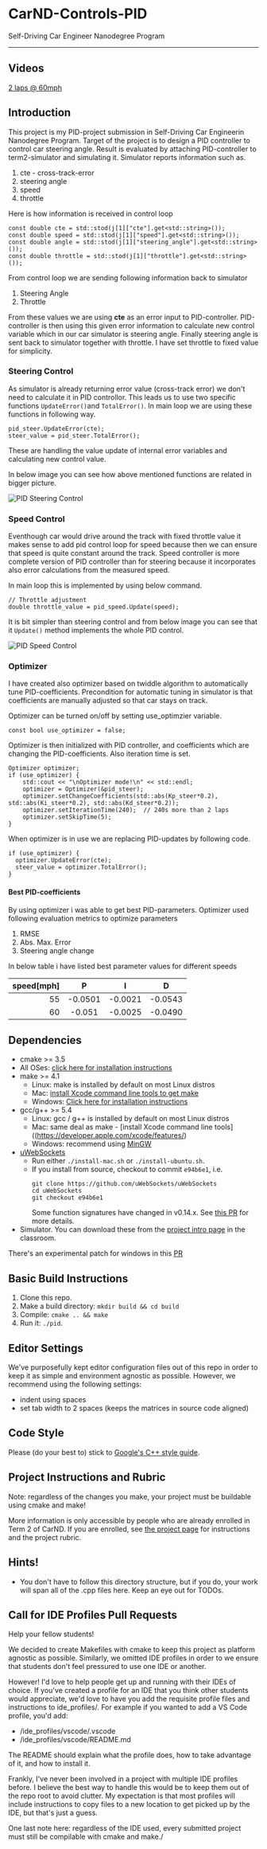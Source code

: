 # CarND-Controls-PID
Self-Driving Car Engineer Nanodegree Program

---
## Videos

[2 laps @ 60mph](https://www.youtube.com/watch?v=A2mW6LQIhaE)

## Introduction

This project is my PID-project submission in Self-Driving Car Engineerin Nanodegree Program.
Target of the project is to design a PID controller to control car steering angle.
Result is evaluated by attaching PID-controller to term2-simulator and simulating it. Simulator
reports information such as.
1. cte - cross-track-error
2. steering angle
3. speed
4. throttle

Here is how information is received in control loop
```
const double cte = std::stod(j[1]["cte"].get<std::string>());
const double speed = std::stod(j[1]["speed"].get<std::string>());
const double angle = std::stod(j[1]["steering_angle"].get<std::string>());
const double throttle = std::stod(j[1]["throttle"].get<std::string>());
```

From control loop we are sending following information back to simulator
1. Steering Angle
2. Throttle

From these values we are using **cte** as an error input to PID-controller. PID-controller is then
using this given error information to calculate new control variable which in our car simulator
is steering angle. Finally steering angle is sent back to simulator together with throttle. I have
set throttle to fixed value for simplicity.

### Steering Control

As simulator is already returning error value (cross-track error) we don't need to calculate it in PID controllor.
This leads us to use two specific functions `UpdateError()`and `TotalError()`. In main loop we are using these
functions in following way.
```
pid_steer.UpdateError(cte);
steer_value = pid_steer.TotalError();
```

These are handling the value update of internal error variables and calculating new control value.

In below image you can see how above mentioned functions are related in bigger picture.

![PID Steering Control](./illustrations/PID_steering_control.png "PID Steering Control")

### Speed Control

Eventhough car would drive around the track with fixed throttle value it makes sense to add pid control loop for
speed because then we can ensure that speed is quite constant around the track. Speed controller is more complete
version of PID controller than for steering because it incorporates also error calculations from the measured speed.

In main loop this is implemented by using below command.
```
// Throttle adjustment
double throttle_value = pid_speed.Update(speed);
```

It is bit simpler than steering control and from below image you can see that it `Update()` method
implements the whole PID control.

![PID Speed Control](./illustrations/PID_speed_control.png "PID Speed Control")

### Optimizer

I have created also optimizer based on twiddle algorithm to automatically tune PID-coefficients.
Precondition for automatic tuning in simulator is that coefficients are manually adjusted so that
car stays on track.

Optimizer can be turned on/off by setting use_optimzier variable.
```
const bool use_optimizer = false;
```

Optimizer is then initialized with PID controller, and coefficients which are changing the PID-coefficients.
Also iteration time is set.
```
Optimizer optimizer;
if (use_optimizer) {
    std::cout << "\nOptimizer mode!\n" << std::endl;
    optimizer = Optimizer(&pid_steer);
    optimizer.setChangeCoefficients(std::abs(Kp_steer*0.2), std::abs(Ki_steer*0.2), std::abs(Kd_steer*0.2));
    optimizer.setIterationTime(240);  // 240s more than 2 laps
    optimizer.setSkipTime(5);
}
```

When optimizer is in use we are replacing PID-updates by following code.
```
if (use_optimizer) {
  optimizer.UpdateError(cte);
  steer_value = optimizer.TotalError();
}
```

#### Best PID-coefficients

By using optimizer i was able to get best PID-parameters.
Optimizer used following evaluation metrics to optimize parameters
1. RMSE
2. Abs. Max. Error
3. Steering angle change

In below table i have listed best parameter values for different speeds

| speed[mph] |    P    |    I    |    D    |
|-----------:|:-------:|:-------:|:-------:|
|         55 | -0.0501 | -0.0021 | -0.0543 |
|         60 | -0.051 | -0.0025 | -0.0490 |

## Dependencies

* cmake >= 3.5
 * All OSes: [click here for installation instructions](https://cmake.org/install/)
* make >= 4.1
  * Linux: make is installed by default on most Linux distros
  * Mac: [install Xcode command line tools to get make](https://developer.apple.com/xcode/features/)
  * Windows: [Click here for installation instructions](http://gnuwin32.sourceforge.net/packages/make.htm)
* gcc/g++ >= 5.4
  * Linux: gcc / g++ is installed by default on most Linux distros
  * Mac: same deal as make - [install Xcode command line tools]((https://developer.apple.com/xcode/features/)
  * Windows: recommend using [MinGW](http://www.mingw.org/)
* [uWebSockets](https://github.com/uWebSockets/uWebSockets)
  * Run either `./install-mac.sh` or `./install-ubuntu.sh`.
  * If you install from source, checkout to commit `e94b6e1`, i.e.
    ```
    git clone https://github.com/uWebSockets/uWebSockets 
    cd uWebSockets
    git checkout e94b6e1
    ```
    Some function signatures have changed in v0.14.x. See [this PR](https://github.com/udacity/CarND-MPC-Project/pull/3) for more details.
* Simulator. You can download these from the [project intro page](https://github.com/udacity/self-driving-car-sim/releases) in the classroom.

There's an experimental patch for windows in this [PR](https://github.com/udacity/CarND-PID-Control-Project/pull/3)

## Basic Build Instructions

1. Clone this repo.
2. Make a build directory: `mkdir build && cd build`
3. Compile: `cmake .. && make`
4. Run it: `./pid`. 

## Editor Settings

We've purposefully kept editor configuration files out of this repo in order to
keep it as simple and environment agnostic as possible. However, we recommend
using the following settings:

* indent using spaces
* set tab width to 2 spaces (keeps the matrices in source code aligned)

## Code Style

Please (do your best to) stick to [Google's C++ style guide](https://google.github.io/styleguide/cppguide.html).

## Project Instructions and Rubric

Note: regardless of the changes you make, your project must be buildable using
cmake and make!

More information is only accessible by people who are already enrolled in Term 2
of CarND. If you are enrolled, see [the project page](https://classroom.udacity.com/nanodegrees/nd013/parts/40f38239-66b6-46ec-ae68-03afd8a601c8/modules/f1820894-8322-4bb3-81aa-b26b3c6dcbaf/lessons/e8235395-22dd-4b87-88e0-d108c5e5bbf4/concepts/6a4d8d42-6a04-4aa6-b284-1697c0fd6562)
for instructions and the project rubric.

## Hints!

* You don't have to follow this directory structure, but if you do, your work
  will span all of the .cpp files here. Keep an eye out for TODOs.

## Call for IDE Profiles Pull Requests

Help your fellow students!

We decided to create Makefiles with cmake to keep this project as platform
agnostic as possible. Similarly, we omitted IDE profiles in order to we ensure
that students don't feel pressured to use one IDE or another.

However! I'd love to help people get up and running with their IDEs of choice.
If you've created a profile for an IDE that you think other students would
appreciate, we'd love to have you add the requisite profile files and
instructions to ide_profiles/. For example if you wanted to add a VS Code
profile, you'd add:

* /ide_profiles/vscode/.vscode
* /ide_profiles/vscode/README.md

The README should explain what the profile does, how to take advantage of it,
and how to install it.

Frankly, I've never been involved in a project with multiple IDE profiles
before. I believe the best way to handle this would be to keep them out of the
repo root to avoid clutter. My expectation is that most profiles will include
instructions to copy files to a new location to get picked up by the IDE, but
that's just a guess.

One last note here: regardless of the IDE used, every submitted project must
still be compilable with cmake and make./
